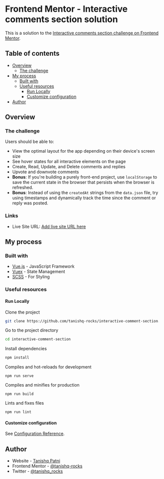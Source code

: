 # Frontend Mentor - Interactive comments section solution

This is a solution to the [Interactive comments section challenge on Frontend Mentor](https://www.frontendmentor.io/challenges/interactive-comments-section-iG1RugEG9).

## Table of contents

- [Overview](#overview)
  - [The challenge](#the-challenge)
- [My process](#my-process)
  - [Built with](#built-with)
  - [Useful resources](#useful-resources)
    - [Run Locally](#run-locally)
    - [Customize configuration](#customize-configuration)
- [Author](#author)

## Overview

### The challenge

Users should be able to:

- View the optimal layout for the app depending on their device's screen size
- See hover states for all interactive elements on the page
- Create, Read, Update, and Delete comments and replies
- Upvote and downvote comments
- **Bonus**: If you're building a purely front-end project, use `localStorage` to save the current state in the browser that persists when the browser is refreshed.
- **Bonus**: Instead of using the `createdAt` strings from the `data.json` file, try using timestamps and dynamically track the time since the comment or reply was posted.

### Links

- Live Site URL: [Add live site URL here](https://tanishq-rocks.github.io/interactive-comment-section/)

## My process

### Built with

- [Vue.js](https://vuejs.org/) - JavaScript Framework
- [Vuex](https://vuex.vuejs.org/) - State Management
- [SCSS](https://sass-lang.com/) - For Styling

### Useful resources

#### Run Locally

Clone the project

```bash
git clone https://github.com/tanishq-rocks/interactive-comment-section.git
```

Go to the project directory

```bash
cd interactive-comment-section
```

Install dependencies

```bash
npm install
```

Compiles and hot-reloads for development

```
npm run serve
```

Compiles and minifies for production

```
npm run build
```

Lints and fixes files

```
npm run lint
```

#### Customize configuration

See [Configuration Reference](https://cli.vuejs.org/config/).

## Author

- Website - [Tanishq Patni](https://tanishqlearn.wixsite.com/myportfolio)
- Frontend Mentor - [@tanishq-rocks](https://www.frontendmentor.io/profile/tanishq-rocks)
- Twitter - [@tanishq_rocks](https://www.twitter.com/tanishq_rocks)

